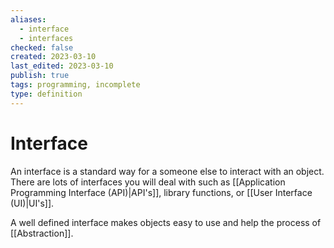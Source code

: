 ```yaml
---
aliases:
  - interface
  - interfaces
checked: false
created: 2023-03-10
last_edited: 2023-03-10
publish: true
tags: programming, incomplete
type: definition
---
```

# Interface

An interface is a standard way for a someone else to interact with an object. There are lots of interfaces you will deal with such as [[Application Programming Interface (API)|API's]], library functions, or [[User Interface (UI)|UI's]].

A well defined interface makes objects easy to use and help the process of [[Abstraction]].
